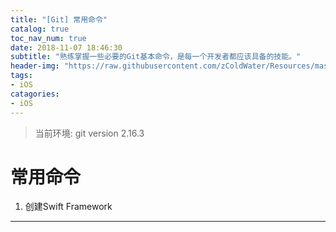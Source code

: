 ```yaml
---
title: "[Git] 常用命令"
catalog: true
toc_nav_num: true
date: 2018-11-07 18:46:30
subtitle: "熟练掌握一些必要的Git基本命令，是每一个开发者都应该具备的技能。"
header-img: "https://raw.githubusercontent.com/zColdWater/Resources/master/Images/hacking-1685092.png"
tags:
- iOS
catagories:
- iOS
---
```

> 当前环境: git version 2.16.3

常用命令
=======

1. 创建Swift Framework  

---
